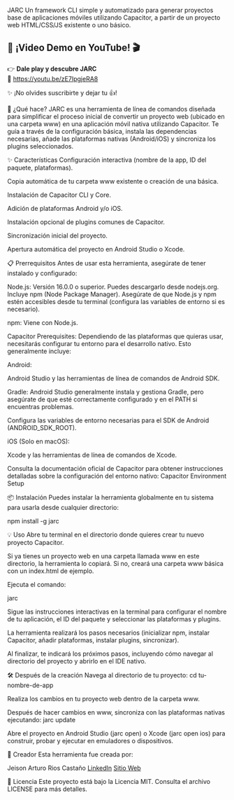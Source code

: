 JARC
Un framework CLI simple y automatizado para generar proyectos base de aplicaciones móviles utilizando Capacitor, a partir de un proyecto web HTML/CSS/JS existente o uno básico.

## 🚀 ¡Video Demo en YouTube! 🎬

👉 **Dale play y descubre JARC**  
🎥 https://youtu.be/zE7IpgjeRA8

✨ ¡No olvides suscribirte y dejar tu 👍!

🚀 ¿Qué hace?
JARC es una herramienta de línea de comandos diseñada para simplificar el proceso inicial de convertir un proyecto web (ubicado en una carpeta www) en una aplicación móvil nativa utilizando Capacitor. Te guía a través de la configuración básica, instala las dependencias necesarias, añade las plataformas nativas (Android/iOS) y sincroniza los plugins seleccionados.

✨ Características
Configuración interactiva (nombre de la app, ID del paquete, plataformas).

Copia automática de tu carpeta www existente o creación de una básica.

Instalación de Capacitor CLI y Core.

Adición de plataformas Android y/o iOS.

Instalación opcional de plugins comunes de Capacitor.

Sincronización inicial del proyecto.

Apertura automática del proyecto en Android Studio o Xcode.

📋 Prerrequisitos
Antes de usar esta herramienta, asegúrate de tener instalado y configurado:

Node.js: Versión 16.0.0 o superior. Puedes descargarlo desde nodejs.org. Incluye npm (Node Package Manager). Asegúrate de que Node.js y npm estén accesibles desde tu terminal (configura las variables de entorno si es necesario).

npm: Viene con Node.js.

Capacitor Prerequisites: Dependiendo de las plataformas que quieras usar, necesitarás configurar tu entorno para el desarrollo nativo. Esto generalmente incluye:

Android:

Android Studio y las herramientas de línea de comandos de Android SDK.

Gradle: Android Studio generalmente instala y gestiona Gradle, pero asegúrate de que esté correctamente configurado y en el PATH si encuentras problemas.

Configura las variables de entorno necesarias para el SDK de Android (ANDROID_SDK_ROOT).

iOS (Solo en macOS):

Xcode y las herramientas de línea de comandos de Xcode.

Consulta la documentación oficial de Capacitor para obtener instrucciones detalladas sobre la configuración del entorno nativo: Capacitor Environment Setup

📦 Instalación
Puedes instalar la herramienta globalmente en tu sistema para usarla desde cualquier directorio:

npm install -g jarc


💡 Uso
Abre tu terminal en el directorio donde quieres crear tu nuevo proyecto Capacitor.

Si ya tienes un proyecto web en una carpeta llamada www en este directorio, la herramienta lo copiará. Si no, creará una carpeta www básica con un index.html de ejemplo.

Ejecuta el comando:

jarc

Sigue las instrucciones interactivas en la terminal para configurar el nombre de tu aplicación, el ID del paquete y seleccionar las plataformas y plugins.

La herramienta realizará los pasos necesarios (inicializar npm, instalar Capacitor, añadir plataformas, instalar plugins, sincronizar).

Al finalizar, te indicará los próximos pasos, incluyendo cómo navegar al directorio del proyecto y abrirlo en el IDE nativo.

🛠️ Después de la creación
Navega al directorio de tu proyecto: cd tu-nombre-de-app

Realiza los cambios en tu proyecto web dentro de la carpeta www.

Después de hacer cambios en www, sincroniza con las plataformas nativas ejecutando: jarc update

Abre el proyecto en Android Studio (jarc open) o Xcode (jarc open ios) para construir, probar y ejecutar en emuladores o dispositivos.

👤 Creador
Esta herramienta fue creada por:

Jeison Arturo Rios Castaño
[LinkedIn](https://www.linkedin.com/in/jeisonrios/)
[Sitio Web](https://www.arturo-rios.com/)

📜 Licencia
Este proyecto está bajo la Licencia MIT. Consulta el archivo LICENSE para más detalles.
